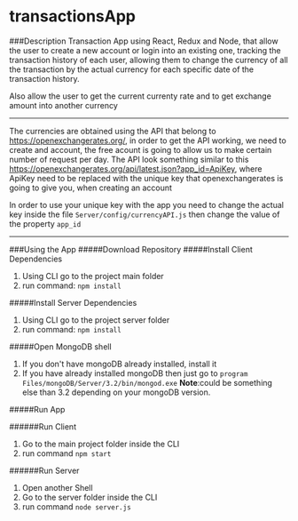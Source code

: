 # transactionsApp
###Description
Transaction App using React, Redux and Node, that allow the user to create a new account
or login into an existing one, tracking the transaction history of each user, allowing them
to change the currency of all the transaction by the actual currency for each specific date
of the transaction history.

Also allow the user to get the current currenty rate and to get exchange amount into another currency
***
The currencies are obtained using the API that belong to https://openexchangerates.org/, in order to get the
API working, we need to create and account, the free acount is going to allow us to make certain
number of request per day. The API look something similar to this 
https://openexchangerates.org/api/latest.json?app_id=ApiKey, where ApiKey need to be replaced
with the unique key that openexchangerates is going to give you, when creating an account

In order to use your unique key with the app  you need to change the actual key inside the file `Server/config/currencyAPI.js`
then change the value of the property `app_id`
***

###Using the App
#####Download Repository
#####Install Client Dependencies
1. Using CLI go to the project main folder
2. run command: `npm install`

#####Install Server Dependencies
1. Using CLI go to the project server folder
2. run command: `npm install`

#####Open MongoDB shell
1. If you don't have mongoDB already installed, install it
2. If you have already installed mongoDB then just go to `program Files/mongoDB/Server/3.2/bin/mongod.exe`
**Note**:could be something else than 3.2 depending on your mongoDB version.

#####Run App

######Run Client
1. Go to the main project folder inside the CLI
2. run command `npm start`

######Run Server
1. Open another Shell
2. Go to the server folder inside the CLI
3. run command `node server.js`


